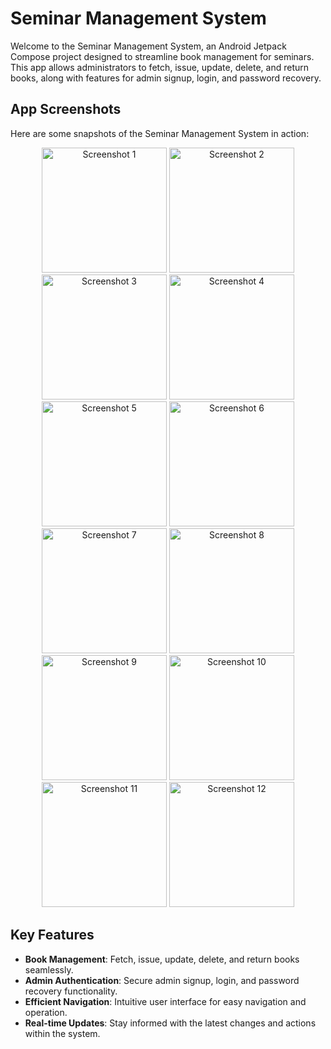 
# Seminar Management System

Welcome to the Seminar Management System, an Android Jetpack Compose project designed to streamline book management for seminars. This app allows administrators to fetch, issue, update, delete, and return books, along with features for admin signup, login, and password recovery.

## App Screenshots

Here are some snapshots of the Seminar Management System in action:

<p align="center">

<img src="https://github.com/AngryFalcon89/Seminar_Management_System/assets/91687355/d13767e8-6359-4818-83ae-2c1d3e6ef86a" width="200" alt="Screenshot 1">
<img src="https://github.com/AngryFalcon89/Seminar_Management_System/assets/91687355/7482489c-3ee9-4e0b-82f7-329c163a36b8" width="200" alt="Screenshot 2">
<img src="https://github.com/AngryFalcon89/Seminar_Management_System/assets/91687355/96c7a615-df50-446c-8b0b-58c288754a1b" width="200" alt="Screenshot 3">
<img src="https://github.com/AngryFalcon89/Seminar_Management_System/assets/91687355/04c03fe7-b202-40e4-b9ee-1cb8179d2c8a" width="200" alt="Screenshot 4">
<img src="https://github.com/AngryFalcon89/Seminar_Management_System/assets/91687355/e1540a55-45ad-4746-b592-9751801ace0c" width="200" alt="Screenshot 5">
<img src="https://github.com/AngryFalcon89/Seminar_Management_System/assets/91687355/95ff5906-5996-455c-8678-0432cff19c82" width="200" alt="Screenshot 6">
<img src="https://github.com/AngryFalcon89/Seminar_Management_System/assets/91687355/20312452-2285-4e0d-a222-0c166e722ab3" width="200" alt="Screenshot 7">
<img src="https://github.com/AngryFalcon89/Seminar_Management_System/assets/91687355/d0c4aee1-d29f-4d01-a669-529b546dcfee" width="200" alt="Screenshot 8">
<img src="https://github.com/AngryFalcon89/Seminar_Management_System/assets/91687355/182525f9-f83e-4d73-acad-107dc55bc76c" width="200" alt="Screenshot 9">
<img src="https://github.com/AngryFalcon89/Seminar_Management_System/assets/91687355/798835c8-aad0-49b2-bb33-88205f0385d4" width="200" alt="Screenshot 10">
<img src="https://github.com/AngryFalcon89/Seminar_Management_System/assets/91687355/e9709799-f55b-4be7-8107-6b72750477da" width="200" alt="Screenshot 11">
<img src="https://github.com/AngryFalcon89/Seminar_Management_System/assets/91687355/5f1d1a4e-98c6-49d2-b86b-6402b95b81bf" width="200" alt="Screenshot 12">
</p>

## Key Features

- **Book Management**: Fetch, issue, update, delete, and return books seamlessly.
- **Admin Authentication**: Secure admin signup, login, and password recovery functionality.
- **Efficient Navigation**: Intuitive user interface for easy navigation and operation.
- **Real-time Updates**: Stay informed with the latest changes and actions within the system.
